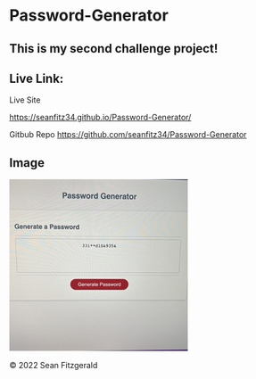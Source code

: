 # Password-Generator

## This is my second challenge project!

## Live Link:

Live Site

https://seanfitz34.github.io/Password-Generator/

Gitbub Repo
https://github.com/seanfitz34/Password-Generator

## Image

![password generator](./assets/images/IMG_0945%20Small.jpeg)

© 2022 Sean Fitzgerald
